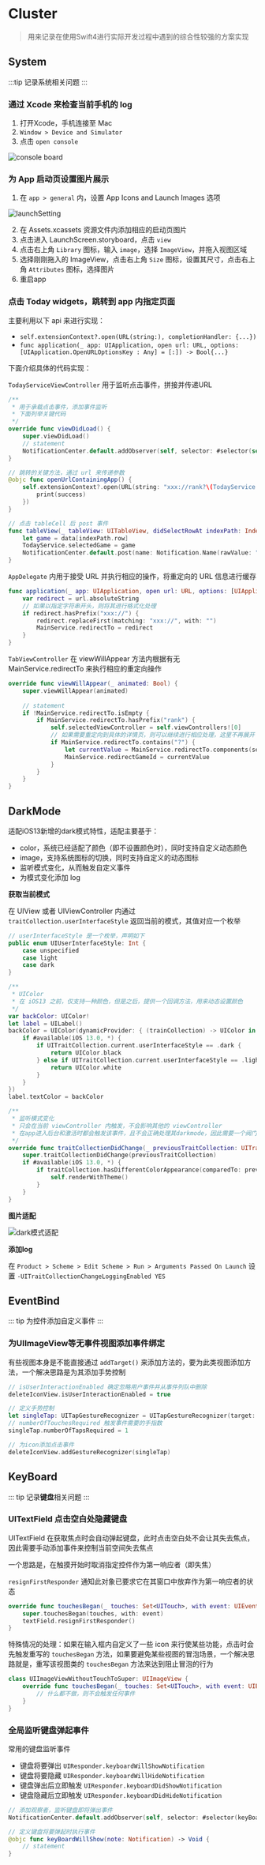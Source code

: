 # Cluster

> 用来记录在使用Swift4进行实际开发过程中遇到的综合性较强的方案实现

## System

:::tip
记录系统相关问题
:::

### 通过 Xcode 来检查当前手机的 log

1. 打开Xcode，手机连接至 Mac
2. `Window > Device and Simulator`
3. 点击 `open console`

![console board](../assets/console.png)

### 为 App 启动页设置图片展示

1. 在 `app > general` 内，设置 App Icons and Launch Images 选项

![launchSetting](../assets/launchSettings.png)

2. 在 Assets.xcassets 资源文件内添加相应的启动页图片
3. 点击进入 LaunchScreen.storyboard，点击 `view`
4. 点击右上角 `Library` 图标，输入 `image`，选择 `ImageView`，并拖入视图区域
5. 选择刚刚拖入的 ImageView，点击右上角 `Size` 图标，设置其尺寸，点击右上角 `Attributes` 图标，选择图片
6. 重启app

### 点击 Today widgets，跳转到 app 内指定页面

主要利用以下 api 来进行实现：
- `self.extensionContext?.open(URL(string:), completionHandler: {...})`
- `func application(_ app: UIApplication, open url: URL, options: [UIApplication.OpenURLOptionsKey : Any] = [:]) -> Bool{...}`

下面介绍具体的代码实现：

`TodayServiceViewController` 用于监听点击事件，拼接并传递URL

```swift
/**
 * 用于承载点击事件，添加事件监听
 * 下面列举关键代码
 */
override func viewDidLoad() {
    super.viewDidLoad()
    // statement
    NotificationCenter.default.addObserver(self, selector: #selector(self.openUrlContainingApp), name: NSNotification.Name(rawValue: "GameDidSelect"), object: nil)
}

// 跳转的关键方法，通过 url 来传递参数
@objc func openUrlContainingApp() {
    self.extensionContext?.open(URL(string: "xxx://rank?\(TodayService.selectedGame!.gameId)")!, completionHandler: { success in
        print(success)
    })
}

// 点击 tableCell 后 post 事件
func tableView(_ tableView: UITableView, didSelectRowAt indexPath: IndexPath) {
    let game = data[indexPath.row]
    TodayService.selectedGame = game
    NotificationCenter.default.post(name: Notification.Name(rawValue: "GameDidSelect"), object: nil)
}
```

`AppDelegate` 内用于接受 URL 并执行相应的操作，将重定向的 URL 信息进行缓存

```swift
func application(_ app: UIApplication, open url: URL, options: [UIApplication.OpenURLOptionsKey : Any] = [:]) -> Bool {
    var redirect = url.absoluteString
    // 如果以指定字符串开头，则将其进行格式化处理
    if redirect.hasPrefix("xxx://") {
        redirect.replaceFirst(matching: "xxx://", with: "")  
        MainService.redirectTo = redirect
    }
}
```

`TabViewController` 在 viewWillAppear 方法内根据有无 MainService.redirectTo 来执行相应的重定向操作

```swift
override func viewWillAppear(_ animated: Bool) {
    super.viewWillAppear(animated)
    
    // statement
    if !MainService.redirectTo.isEmpty {
        if MainService.redirectTo.hasPrefix("rank") {
            self.selectedViewController = self.viewControllers![0]
            // 如果需要重定向到具体的详情页，则可以继续进行相应处理，这里不再展开
            if MainService.redirectTo.contains("?") {
                let currentValue = MainService.redirectTo.components(separatedBy: "?")[1]
                MainService.redirectGameId = currentValue
            }
        }
    }
}
```


## DarkMode

适配iOS13新增的dark模式特性，适配主要基于：

- color，系统已经适配了颜色（即不设置颜色时），同时支持自定义动态颜色
- image，支持系统图标的切换，同时支持自定义的动态图标
- 监听模式变化，从而触发自定义事件
- 为模式变化添加 log

**获取当前模式**

在 UIView 或者 UIViewController 内通过 `traitCollection.userInterfaceStyle` 返回当前的模式，其值对应一个枚举

```swift
// userInterfaceStyle 是一个枚举，声明如下
public enum UIUserInterfaceStyle: Int {
	case unspecified
	case light
	case dark
}

/**
 * UIColor
 * 在 iOS13 之前，仅支持一种颜色，但是之后，提供一个回调方法，用来动态设置颜色
 */
var backColor: UIColor!
let label = UILabel()
backColor = UIColor(dynamicProvider: { (trainCollection) -> UIColor in
    if #available(iOS 13.0, *) {
        if UITraitCollection.current.userInterfaceStyle == .dark {
            return UIColor.black
        } else if UITraitCollection.current.userInterfaceStyle == .light {
            return UIColor.white
        }
    }
})
label.textColor = backColor

/**
 * 监听模式变化
 * 只会在当前 viewController 内触发，不会影响其他的 viewController
 * 在app进入后台和激活时都会触发该事件，且不会正确处理其darkmode，因此需要一个阀门来控制是否监测该事件
 */
override func traitCollectionDidChange(_ previousTraitCollection: UITraitCollection?) {
    super.traitCollectionDidChange(previousTraitCollection)
    if #available(iOS 13.0, *) {
        if traitCollection.hasDifferentColorAppearance(comparedTo: previousTraitCollection) {
            self.renderWithTheme()
        }
    }
}
```

**图片适配**

![dark模式适配](../assets/darkImage.png)

**添加log**

在 `Product > Scheme > Edit Scheme > Run > Arguments Passed On Launch` 设置 `-UITraitCollectionChangeLoggingEnabled YES` 



## EventBind

::: tip
为控件添加自定义事件
:::

### 为UIImageView等无事件视图添加事件绑定

有些视图本身是不能直接通过 `addTarget()` 来添加方法的，要为此类视图添加方法，一个解决思路是为其添加手势控制

```Swift
// isUserInteractionEnabled 确定忽略用户事件并从事件列队中删除
deleteIconView.isUserInteractionEnabled = true

// 定义手势控制
let singleTap: UITapGestureRecognizer = UITapGestureRecognizer(target: self, action: #selector(clearUserTextInput(_:)))
// numberOfTouchesRequired 触发事件需要的手指数
singleTap.numberOfTapsRequired = 1

// 为icon添加点击事件
deleteIconView.addGestureRecognizer(singleTap)
```


## KeyBoard

::: tip
记录**键盘**相关问题
:::

### UITextField 点击空白处隐藏键盘

UITextField 在获取焦点时会自动弹起键盘，此时点击空白处不会让其失去焦点，因此需要手动添加事件来控制当前空间失去焦点

一个思路是，在触摸开始时取消指定控件作为第一响应者（即失焦）

`resignFirstResponder` 通知此对象已要求它在其窗口中放弃作为第一响应者的状态

```Swift
override func touchesBegan(_ touches: Set<UITouch>, with event: UIEvent?) {
	super.touchesBegan(touches, with: event)
    textField.resignFirstResponder()
}
```

特殊情况的处理：如果在输入框内自定义了一些 icon 来行使某些功能，点击时会先触发重写的 `touchesBegan` 方法，如果要避免某些视图的冒泡场景，一个解决思路就是，重写该视图类的 `touchesBegan` 方法来达到阻止冒泡的行为

```Swift
class UIImageViewWithoutTouchToSuper: UIImageView {
    override func touchesBegan(_ touches: Set<UITouch>, with event: UIEvent?) {
        // 什么都不做，则不会触发任何事件
    }
}
```

### 全局监听键盘弹起事件

常用的键盘监听事件

- 键盘将要弹出 `UIResponder.keyboardWillShowNotification`
- 键盘将要隐藏 `UIResponder.keyboardWillHideNotification`
- 键盘弹出后立即触发 `UIResponder.keyboardDidShowNotification`
- 键盘隐藏后立即触发 `UIResponder.keyboardDidHideNotification` 

```Swift
// 添加观察者，监听键盘即将弹出事件
NotificationCenter.default.addObserver(self, selector: #selector(keyBoardWillShow(note:)), name: UIResponder.keyboardWillShowNotification, object: nil)

// 定义键盘将要弹起时执行事件
@objc func keyBoardWillShow(note: Notification) -> Void {
	// statement
}
```
